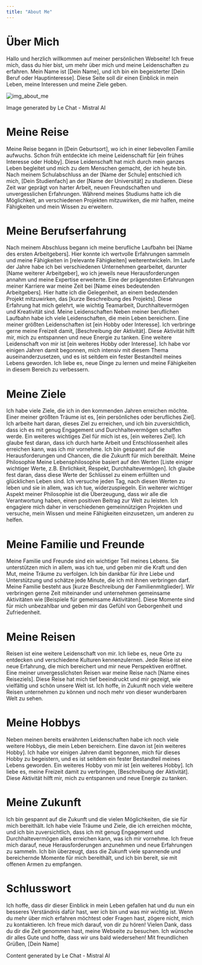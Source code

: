 ```yaml
---
title: "About Me"
---
```


# Über Mich

Hallo und herzlich willkommen auf meiner persönlichen Webseite! Ich freue mich, dass du hier bist, um mehr über mich und meine Leidenschaften zu erfahren. Mein Name ist [Dein Name], und ich bin ein begeisterter [Dein Beruf oder Hauptinteresse]. Diese Seite soll dir einen Einblick in mein Leben, meine Interessen und meine Ziele geben.

![img_about_me](/content/img_about_me.jpg)

Image generated by Le Chat - Mistral AI

# Meine Reise

Meine Reise begann in [Dein Geburtsort], wo ich in einer liebevollen Familie aufwuchs. Schon früh entdeckte ich meine Leidenschaft für [ein frühes Interesse oder Hobby]. Diese Leidenschaft hat mich durch mein ganzes Leben begleitet und mich zu dem Menschen gemacht, der ich heute bin.
Nach meinem Schulabschluss an der [Name der Schule] entschied ich mich, [Dein Studienfach] an der [Name der Universität] zu studieren. Diese Zeit war geprägt von harter Arbeit, neuen Freundschaften und unvergesslichen Erfahrungen. Während meines Studiums hatte ich die Möglichkeit, an verschiedenen Projekten mitzuwirken, die mir halfen, meine Fähigkeiten und mein Wissen zu erweitern.

# Meine Berufserfahrung

Nach meinem Abschluss begann ich meine berufliche Laufbahn bei [Name des ersten Arbeitgebers]. Hier konnte ich wertvolle Erfahrungen sammeln und meine Fähigkeiten in [relevante Fähigkeiten] weiterentwickeln. Im Laufe der Jahre habe ich bei verschiedenen Unternehmen gearbeitet, darunter [Name weiterer Arbeitgeber], wo ich jeweils neue Herausforderungen annahm und meine Expertise erweiterte.
Eine der prägendsten Erfahrungen meiner Karriere war meine Zeit bei [Name eines bedeutenden Arbeitgebers]. Hier hatte ich die Gelegenheit, an einem bedeutenden Projekt mitzuwirken, das [kurze Beschreibung des Projekts]. Diese Erfahrung hat mich gelehrt, wie wichtig Teamarbeit, Durchhaltevermögen und Kreativität sind.
Meine Leidenschaften
Neben meiner beruflichen Laufbahn habe ich viele Leidenschaften, die mein Leben bereichern. Eine meiner größten Leidenschaften ist [ein Hobby oder Interesse]. Ich verbringe gerne meine Freizeit damit, [Beschreibung der Aktivität]. Diese Aktivität hilft mir, mich zu entspannen und neue Energie zu tanken.
Eine weitere Leidenschaft von mir ist [ein weiteres Hobby oder Interesse]. Ich habe vor einigen Jahren damit begonnen, mich intensiv mit diesem Thema auseinanderzusetzen, und es ist seitdem ein fester Bestandteil meines Lebens geworden. Ich liebe es, neue Dinge zu lernen und meine Fähigkeiten in diesem Bereich zu verbessern.

# Meine Ziele

Ich habe viele Ziele, die ich in den kommenden Jahren erreichen möchte. Einer meiner größten Träume ist es, [ein persönliches oder berufliches Ziel]. Ich arbeite hart daran, dieses Ziel zu erreichen, und ich bin zuversichtlich, dass ich es mit genug Engagement und Durchhaltevermögen schaffen werde.
Ein weiteres wichtiges Ziel für mich ist es, [ein weiteres Ziel]. Ich glaube fest daran, dass ich durch harte Arbeit und Entschlossenheit alles erreichen kann, was ich mir vornehme. Ich bin gespannt auf die Herausforderungen und Chancen, die die Zukunft für mich bereithält.
Meine Philosophie
Meine Lebensphilosophie basiert auf den Werten [Liste einiger wichtiger Werte, z.B. Ehrlichkeit, Respekt, Durchhaltevermögen]. Ich glaube fest daran, dass diese Werte der Schlüssel zu einem erfüllten und glücklichen Leben sind. Ich versuche jeden Tag, nach diesen Werten zu leben und sie in allem, was ich tue, widerzuspiegeln.
Ein weiterer wichtiger Aspekt meiner Philosophie ist die Überzeugung, dass wir alle die Verantwortung haben, einen positiven Beitrag zur Welt zu leisten. Ich engagiere mich daher in verschiedenen gemeinnützigen Projekten und versuche, mein Wissen und meine Fähigkeiten einzusetzen, um anderen zu helfen.

# Meine Familie und Freunde

Meine Familie und Freunde sind ein wichtiger Teil meines Lebens. Sie unterstützen mich in allem, was ich tue, und geben mir die Kraft und den Mut, meine Träume zu verfolgen. Ich bin dankbar für ihre Liebe und Unterstützung und schätze jede Minute, die ich mit ihnen verbringen darf.
Meine Familie besteht aus [kurze Beschreibung der Familienmitglieder]. Wir verbringen gerne Zeit miteinander und unternehmen gemeinsame Aktivitäten wie [Beispiele für gemeinsame Aktivitäten]. Diese Momente sind für mich unbezahlbar und geben mir das Gefühl von Geborgenheit und Zufriedenheit.

# Meine Reisen

Reisen ist eine weitere Leidenschaft von mir. Ich liebe es, neue Orte zu entdecken und verschiedene Kulturen kennenzulernen. Jede Reise ist eine neue Erfahrung, die mich bereichert und mir neue Perspektiven eröffnet.
Eine meiner unvergesslichsten Reisen war meine Reise nach [Name eines Reiseziels]. Diese Reise hat mich tief beeindruckt und mir gezeigt, wie vielfältig und schön unsere Welt ist. Ich hoffe, in Zukunft noch viele weitere Reisen unternehmen zu können und noch mehr von dieser wunderbaren Welt zu sehen.

# Meine Hobbys

Neben meinen bereits erwähnten Leidenschaften habe ich noch viele weitere Hobbys, die mein Leben bereichern. Eine davon ist [ein weiteres Hobby]. Ich habe vor einigen Jahren damit begonnen, mich für dieses Hobby zu begeistern, und es ist seitdem ein fester Bestandteil meines Lebens geworden.
Ein weiteres Hobby von mir ist [ein weiteres Hobby]. Ich liebe es, meine Freizeit damit zu verbringen, [Beschreibung der Aktivität]. Diese Aktivität hilft mir, mich zu entspannen und neue Energie zu tanken.

# Meine Zukunft

Ich bin gespannt auf die Zukunft und die vielen Möglichkeiten, die sie für mich bereithält. Ich habe viele Träume und Ziele, die ich erreichen möchte, und ich bin zuversichtlich, dass ich mit genug Engagement und Durchhaltevermögen alles erreichen kann, was ich mir vornehme.
Ich freue mich darauf, neue Herausforderungen anzunehmen und neue Erfahrungen zu sammeln. Ich bin überzeugt, dass die Zukunft viele spannende und bereichernde Momente für mich bereithält, und ich bin bereit, sie mit offenen Armen zu empfangen.

# Schlusswort

Ich hoffe, dass dir dieser Einblick in mein Leben gefallen hat und du nun ein besseres Verständnis dafür hast, wer ich bin und was mir wichtig ist. Wenn du mehr über mich erfahren möchtest oder Fragen hast, zögere nicht, mich zu kontaktieren. Ich freue mich darauf, von dir zu hören!
Vielen Dank, dass du dir die Zeit genommen hast, meine Webseite zu besuchen. Ich wünsche dir alles Gute und hoffe, dass wir uns bald wiedersehen!
Mit freundlichen Grüßen,
[Dein Name]

Content generated by Le Chat - Mistral AI
